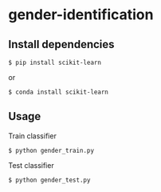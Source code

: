 # gender-identification
## Install dependencies

    $ pip install scikit-learn
or

    $ conda install scikit-learn
    
## Usage
Train classifier

    $ python gender_train.py
    
Test classifier

    $ python gender_test.py


